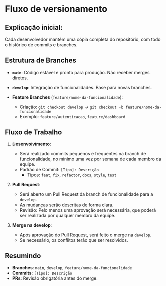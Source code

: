 # Fluxo de versionamento

## Explicação inicial:
Cada desenvolvedor mantém uma cópia completa do repositório, com todo o histórico de commits e branches.


## Estrutura de Branches

- **`main`**: Código estável e pronto para produção. Não receber merges diretos.
- **`develop`**: Integração de funcionalidades. Base para novas branches.

- **Feature Branches** (`feature/nome-da-funcionalidade`):
  - Criação: `git checkout develop` -> `git checkout -b feature/nome-da-funcionalidade`
  - Exemplo: `feature/autenticacao`, `feature/dashboard`

## Fluxo de Trabalho

1. **Desenvolvimento**:
   - Será realizado commits pequenos e frequentes na branch de funcionalidade, no mínimo uma vez por semana de cada membro da equipe.
   - Padrão de Commit: `[Tipo]: Descrição`
     - Tipos: `feat`, `fix`, `refactor`, `docs`, `style`, `test`

2. **Pull Request**:
   - Será aberto um Pull Request da branch de funcionalidade para a `develop`.
   - As mudanças serão descritas de forma clara.
   - Revisão: Pelo menos uma aprovação será necessária, que poderá ser realizada por qualquer membro da equipe.

3. **Merge na develop**:
   - Após aprovação do Pull Request, será feito o merge na `develop`.
   - Se necessário, os conflitos terão que ser resolvidos.


## Resumindo

- **Branches**: `main`, `develop`, `feature/nome-da-funcionalidade`
- **Commits**: `[Tipo]: Descrição`
- **PRs**: Revisão obrigatória antes do merge.